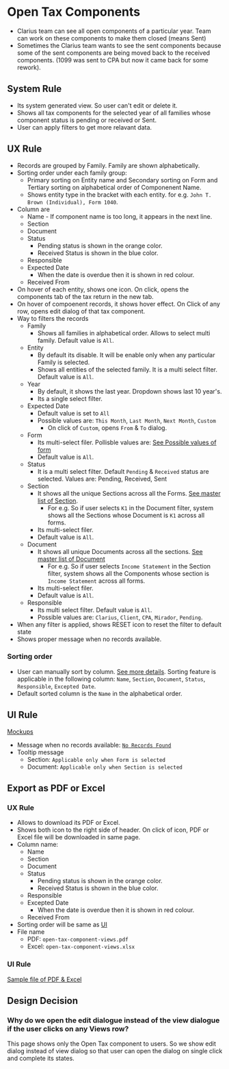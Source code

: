 # Open Tax Components

- Clarius team can see all open components of a particular year. Team can work on these components to make them closed (means Sent)
- Sometimes the Clarius team wants to see the sent components because some of the sent components are being moved back to the received components. (1099 was sent to CPA but now it came back for some rework).

## System Rule
- Its system generated view. So user can't edit or delete it.
- Shows all tax components for the selected year of all families whose component status is pending or received or Sent.
- User can apply filters to get more relavant data.

## UX Rule
- Records are grouped by Family. Family are shown alphabetically.
- Sorting order under each family group: 
    - Primary sorting on Entity name and Secondary sorting on Form and Tertiary sorting on alphabetical order of Componenent Name.
    - Shows entity type in the bracket with each entity. for e.g. `John T. Brown (Individual), Form 1040`.
- Column are
    - Name - If component name is too long, it appears in the next line.
    - Section
    - Document
    - Status
        - Pending status is shown in the orange color.
        - Received Status is shown in the blue color. 
    - Responsible
    - Expected Date
        -  When the date is overdue then it is shown in red colour.
    - Received From
- On hover of each entity, shows one icon. On click, opens the components tab of the tax return in the new tab.
- On hover of compoenent records, it shows hover effect. On Click of any row, opens edit dialog of that tax component.
- Way to filters the records
    - Family
        - Shows all families in alphabetical order. Allows to select multi family. Default value is `All`.
    - Entity
        - By default its disable. It will be enable only when any particular Family is selected. 
        - Shows all entities of the selected family. It is a multi select filter. Default value is `All`.
    - Year
        - By default, it shows the last year. Dropdown shows last 10 year's.
        - Its a single select filter.
    - Expected Date
        - Default value is set to `All`
        - Possible values are: `This Month`, `Last Month`, `Next Month`, `Custom`
            - On click of `Custom`, opens `From` & `To` dialog.
    - Form
        - Its multi-select filer. Pollisble values are: [See Possible values of form](../tax/tax-components.md#master-of-form-wise-section-and-documents)
        - Default value is `All`.
    - Status
        - It is a multi select filter. Default `Pending` & `Received` status are selected. Values are: Pending, Received, Sent
    - Section
        - It shows all the unique Sections across all the Forms. [See master list of Section](../tax/tax-components.md#master-of-form-wise-section-and-documents).
            - For e.g. So if user selects `K1` in the Document filter, system shows all the Sections whose Document is `K1` across all forms.
        - Its multi-select filer.
        - Default value is `All`.
    - Document
        - It shows all unique Documents across all the sections. [See master list of Document](../tax/tax-components.md#master-of-form-wise-section-and-documents)
            - For e.g. So if user selects `Income Statement` in the Section filter, system shows all the Components whose section is `Income Statement` across all forms.
        - Its multi-select filer.
        - Default value is `All`.
    - Responsible
        - Its multi select filter. Default value is `All`.
        - Possible values are: `Clarius`, `Client`, `CPA`, `Mirador`, `Pending`.
- When any filter is applied, shows RESET icon to reset the filter to default state
- Shows proper message when no records available.

### Sorting order
- User can manually sort by column. [See more details](../ui-components/list-page.md#sorting). Sorting feature is applicable in the following column: `Name`, `Section`, `Document`, `Status`, `Responsible`, `Excepted Date`.
- Default sorted column is the `Name` in the alphabetical order.



## UI Rule

[Mockups](https://drive.google.com/drive/u/0/folders/1Y7dXo7fgWHfIetMyTvsm6LDSh8d_ixLC)

- Message when no records available: [`No Records Found`](https://drive.google.com/file/d/1RCxZFmQAF3Q0hNanKdyonr92wj19bKYq/view?usp=sharing)
- Tooltip message
    - Section: `Applicable only when Form is selected`
    - Document: `Applicable only when Section is selected`


## Export as PDF or Excel

### UX Rule
- Allows to download its PDF or Excel. 
- Shows both icon to the right side of header. On click of icon, PDF or Excel file will be downloaded in same page.
- Column name: 
    - Name
    - Section
    - Document
    - Status
        - Pending status is shown in the orange color.
        - Received Status is shown in the blue color. 
    - Responsible
    - Excepted Date
        - When the date is overdue then it is shown in red colour.
    - Received From
- Sorting order will be same as [UI](#ux-rule)
- File name 
    - PDF: `open-tax-component-views.pdf`
    - Excel: `open-tax-component-views.xlsx`


### UI Rule
[Sample file of PDF & Excel](https://drive.google.com/drive/u/0/folders/1unFG19XkI-BCghxKdM3WhArCrxQ-PHoO)




## Design Decision

### Why do we open the edit dialogue instead of the view dialogue if the user clicks on any Views row?

This page shows only the Open Tax component to users. So we show edit dialog instead of view dialog so that user can open the dialog on single click and complete its states.
 





